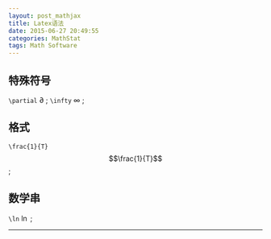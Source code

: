 ```yaml
---
layout: post_mathjax
title: Latex语法
date: 2015-06-27 20:49:55
categories: MathStat
tags: Math Software
---
```


## 特殊符号

`\partial` $\partial$ ; `\infty` $\infty$ ;

## 格式

`\frac{1}{T}` $$\frac{1}{T}$$ ; 

## 数学串

`\ln` $\ln$ ; 

---
